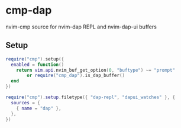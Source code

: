 # cmp-dap

nvim-cmp source for nvim-dap REPL and nvim-dap-ui buffers

## Setup

```lua
require("cmp").setup({
  enabled = function()
    return vim.api.nvim_buf_get_option(0, "buftype") ~= "prompt"
        or require("cmp_dap").is_dap_buffer()
  end
})

require("cmp").setup.filetype({ "dap-repl", "dapui_watches" }, {
  sources = {
    { name = "dap" },
  },
})
```
